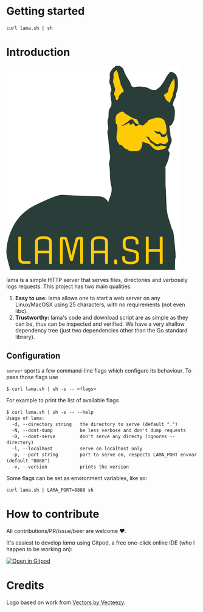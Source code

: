 # Getting started
```
curl lama.sh | sh
```

# Introduction
![lama.sh](docs/lama.svg)

lama is a simple HTTP server that serves files, directories and verbosely logs requests.
This project has two main qualities:
1. **Easy to use:** lama allows one to start a web server on any Linux/MacOSX using 25 characters, with no requirements (not even libc).
2. **Trustworthy:** lama's code and download script are as simple as they can be, thus can be inspected and verified. We have a very shallow
   dependency tree (just two dependencies other than the Go standard library).

## Configuration
`server` sports a few command-line flags which configure its behaviour. To pass those flags use
```
$ curl lama.sh | sh -s -- <flags>
```
For example to print the list of available flags
```
$ curl lama.sh | sh -s -- --help
Usage of lama:
  -d, --directory string   the directory to serve (default ".")
  -N, --dont-dump          be less verbose and don't dump requests
  -D, --dont-serve         don't serve any directy (ignores --directory)
  -l, --localhost          serve on localhost only
  -p, --port string        port to serve on, respects LAMA_PORT envvar (default "8080")
  -v, --version            prints the version
```

Some flags can be set as environment variables, like so:
```
curl lama.sh | LAMA_PORT=8888 sh
```

# How to contribute
All contributions/PR/issue/beer are welcome ❤️.

It's easiest to develop _lama_ using Gitpod, a free one-click online IDE (who I happen to be working on):

[![Open in Gitpod](https://gitpod.io/button/open-in-gitpod.svg)](https://gitpod.io#github.com/32leaves/lama)

# Credits

Logo based on work from [Vectors by Vecteezy](https://www.vecteezy.com).